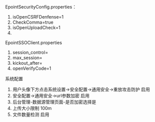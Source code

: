 EpointSecurityConfig.properties：

1. isOpenCSRFDenfense=1
2. CheckComma=true
3. isOpenUploadCheck=1
4. 



EpointSSOClient.properties

1. session_control=
2. max_session=
3. kickout_after=
4. openVerifyCode=1



系统配置

1. 用户头像下方点击系统设置->安全配置->通用安全->重放攻击防护 启用
2. 安全配置->通用安全->url参数加密 启用
3. 后台管理-数据源管理页面-是否加密选择是
4. 上传大小限制 100m
4. 文件数量检测 启用